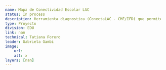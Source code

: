 ```yaml
---
name: Mapa de Conectividad Escolar LAC 
status: In process
description: Herramienta diagnostica (ConectaLAC - CMF/IFD) que permite a traves de un modelo alogritmico que cruza capa de escuelas y capa de la red de fibra optica calcular 1) extension de red de fibra en base a parametros y priorizaciones definidas; 2) costo de la extension. Se esta trabajando en conjunto con CMF en el caso de Suriname y Guyana, piloteando la herramienta. Por parte de EDU se aporta las capas de escuelas y sus atributos relevante (en este caso, cantidad de estudiantes por turno) y modelaciones de los parametros que permitan estimaciones segun criterios de priorizacion educativos y necesidades de conectividad en funcion de los usos pedagogicos de la conexión.
type: Proyecto
division: EDU
link: nan
technical: Tatiana Forero
leader: Gabriela Gambi
image: 
    url: 
    alt: x
layers: [nan]
---
```

    